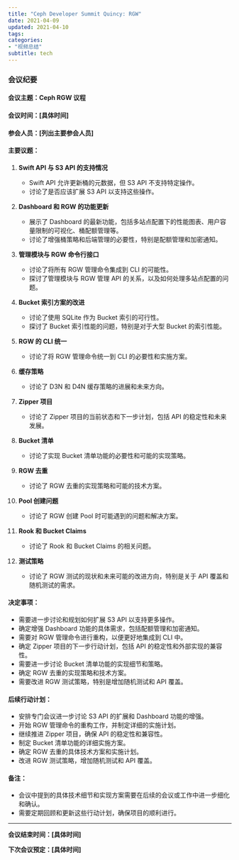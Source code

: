 ```yaml
---
title: "Ceph Developer Summit Quincy: RGW"
date: 2021-04-09
updated: 2021-04-10
tags:
categories:
- "视频总结"
subtitle: tech
---
```



### 会议纪要

#### 会议主题：Ceph RGW 议程

#### 会议时间：[具体时间]

#### 参会人员：[列出主要参会人员]

#### 主要议题：

1. **Swift API 与 S3 API 的支持情况**
   - Swift API 允许更新桶的元数据，但 S3 API 不支持特定操作。
   - 讨论了是否应该扩展 S3 API 以支持这些操作。

2. **Dashboard 和 RGW 的功能更新**
   - 展示了 Dashboard 的最新功能，包括多站点配置下的性能图表、用户容量限制的可视化、桶配额管理等。
   - 讨论了增强桶策略和后端管理的必要性，特别是配额管理和加密通知。

3. **管理模块与 RGW 命令行接口**
   - 讨论了将所有 RGW 管理命令集成到 CLI 的可能性。
   - 探讨了管理模块与 RGW 管理 API 的关系，以及如何处理多站点配置的问题。

4. **Bucket 索引方案的改进**
   - 讨论了使用 SQLite 作为 Bucket 索引的可行性。
   - 探讨了 Bucket 索引性能的问题，特别是对于大型 Bucket 的索引性能。

5. **RGW 的 CLI 统一**
   - 讨论了将 RGW 管理命令统一到 CLI 的必要性和实施方案。

6. **缓存策略**
   - 讨论了 D3N 和 D4N 缓存策略的进展和未来方向。

7. **Zipper 项目**
   - 讨论了 Zipper 项目的当前状态和下一步计划，包括 API 的稳定性和未来发展。

8. **Bucket 清单**
   - 讨论了实现 Bucket 清单功能的必要性和可能的实现策略。

9. **RGW 去重**
   - 讨论了 RGW 去重的实现策略和可能的技术方案。

10. **Pool 创建问题**
    - 讨论了 RGW 创建 Pool 时可能遇到的问题和解决方案。

11. **Rook 和 Bucket Claims**
    - 讨论了 Rook 和 Bucket Claims 的相关问题。

12. **测试策略**
    - 讨论了 RGW 测试的现状和未来可能的改进方向，特别是关于 API 覆盖和随机测试的需求。

#### 决定事项：

- 需要进一步讨论和规划如何扩展 S3 API 以支持更多操作。
- 确定增强 Dashboard 功能的具体需求，包括配额管理和加密通知。
- 需要对 RGW 管理命令进行重构，以便更好地集成到 CLI 中。
- 确定 Zipper 项目的下一步行动计划，包括 API 的稳定性和外部实现的兼容性。
- 需要进一步讨论 Bucket 清单功能的实现细节和策略。
- 确定 RGW 去重的实现策略和技术方案。
- 需要改进 RGW 测试策略，特别是增加随机测试和 API 覆盖。

#### 后续行动计划：

- 安排专门会议进一步讨论 S3 API 的扩展和 Dashboard 功能的增强。
- 开始 RGW 管理命令的重构工作，并制定详细的实施计划。
- 继续推进 Zipper 项目，确保 API 的稳定性和兼容性。
- 制定 Bucket 清单功能的详细实施方案。
- 确定 RGW 去重的具体技术方案和实施计划。
- 改进 RGW 测试策略，增加随机测试和 API 覆盖。

#### 备注：

- 会议中提到的具体技术细节和实现方案需要在后续的会议或工作中进一步细化和确认。
- 需要定期回顾和更新这些行动计划，确保项目的顺利进行。

---

**会议结束时间：[具体时间]**

**下次会议预定：[具体时间]**